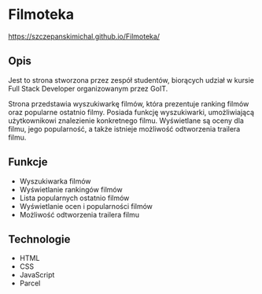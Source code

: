 # Filmoteka

https://szczepanskimichal.github.io/Filmoteka/

## Opis

Jest to strona stworzona przez zespół studentów, biorących udział w kursie Full Stack Developer
organizowanym przez GoIT.

Strona przedstawia wyszukiwarkę filmów, która prezentuje ranking filmów oraz popularne ostatnio
filmy. Posiada funkcję wyszukiwarki, umożliwiającą użytkownikowi znalezienie konkretnego filmu.
Wyświetlane są oceny dla filmu, jego popularność, a także istnieje możliwość odtworzenia trailera
filmu.

## Funkcje

- Wyszukiwarka filmów
- Wyświetlanie rankingów filmów
- Lista popularnych ostatnio filmów
- Wyświetlanie ocen i popularności filmów
- Możliwość odtworzenia trailera filmu

## Technologie

- HTML
- CSS
- JavaScript
- Parcel
